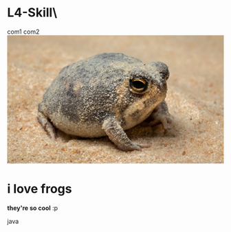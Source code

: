 # L4-Skill\

com1
com2
![he's beautiful :))](images/peak.jpg)


# i love frogs

**they're so cool** :p

java
    <script>
        var = 500;
*function(YOO, YO2);*

        </script>